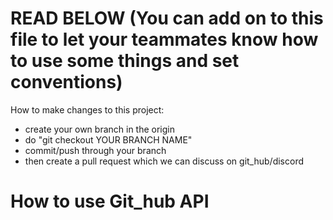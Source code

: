 # READ BELOW (You can add on to this file to let your teammates know how to use some things and set conventions)

How to make changes to this project:
- create your own branch in the origin
- do "git checkout YOUR BRANCH NAME"
- commit/push through your branch
- then create a pull request which we can discuss on git_hub/discord

# How to use Git_hub API

